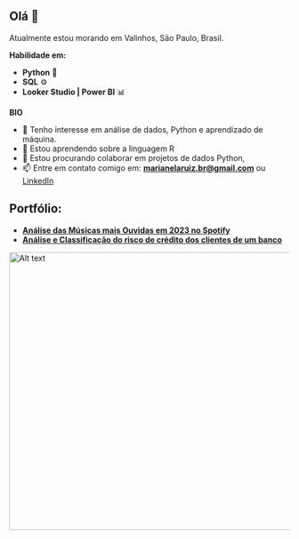 ## Olá 👋

Atualmente estou morando em Valinhos, São Paulo, Brasil. 

**Habilidade em:**

- **Python** 🐍
- **SQL** ⚙️
- **Looker Studio | Power BI** 📊
<!-- - **Estatística** 📈 -->
<!-- - **Aprendizado de máquina** 🧠 -->

**BIO**

- 👀 Tenho interesse em análise de dados, Python e aprendizado de máquina.
- 🌱 Estou aprendendo sobre a linguagem R
- 🤝 Estou procurando colaborar em projetos de dados Python,
- 📫 Entre em contato comigo em: **marianelaruiz.br@gmail.com** ou [LinkedIn](https://www.linkedin.com/in/marianelaruizd/)

## Portfólio:
* [**Análise das Músicas mais Ouvidas em 2023 no Spotify**](https://github.com/marianelaruiz/Hipotese-Spotify)
* [**Análise e Classificação do risco de crédito dos clientes de um banco**](https://github.com/marianelaruiz/Analise-de-Risco-de-Credito)

<img src="hello.jpg" alt="Alt text" width="800" height="500">